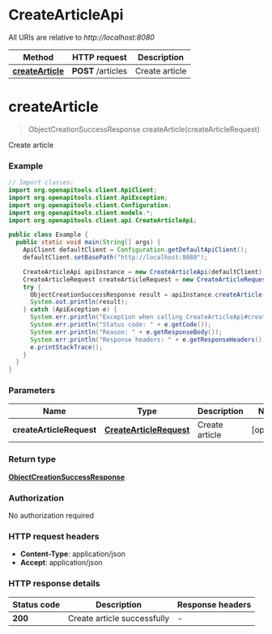 # CreateArticleApi

All URIs are relative to *http://localhost:8080*

Method | HTTP request | Description
------------- | ------------- | -------------
[**createArticle**](CreateArticleApi.md#createArticle) | **POST** /articles | Create article


<a name="createArticle"></a>
# **createArticle**
> ObjectCreationSuccessResponse createArticle(createArticleRequest)

Create article

### Example
```java
// Import classes:
import org.openapitools.client.ApiClient;
import org.openapitools.client.ApiException;
import org.openapitools.client.Configuration;
import org.openapitools.client.models.*;
import org.openapitools.client.api.CreateArticleApi;

public class Example {
  public static void main(String[] args) {
    ApiClient defaultClient = Configuration.getDefaultApiClient();
    defaultClient.setBasePath("http://localhost:8080");

    CreateArticleApi apiInstance = new CreateArticleApi(defaultClient);
    CreateArticleRequest createArticleRequest = new CreateArticleRequest(); // CreateArticleRequest | Create article
    try {
      ObjectCreationSuccessResponse result = apiInstance.createArticle(createArticleRequest);
      System.out.println(result);
    } catch (ApiException e) {
      System.err.println("Exception when calling CreateArticleApi#createArticle");
      System.err.println("Status code: " + e.getCode());
      System.err.println("Reason: " + e.getResponseBody());
      System.err.println("Response headers: " + e.getResponseHeaders());
      e.printStackTrace();
    }
  }
}
```

### Parameters

Name | Type | Description  | Notes
------------- | ------------- | ------------- | -------------
 **createArticleRequest** | [**CreateArticleRequest**](CreateArticleRequest.md)| Create article | [optional]

### Return type

[**ObjectCreationSuccessResponse**](ObjectCreationSuccessResponse.md)

### Authorization

No authorization required

### HTTP request headers

 - **Content-Type**: application/json
 - **Accept**: application/json

### HTTP response details
| Status code | Description | Response headers |
|-------------|-------------|------------------|
**200** | Create article successfully |  -  |

